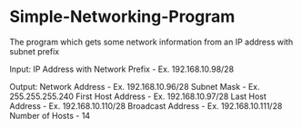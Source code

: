 # Simple-Networking-Program

The program which gets some network information from an IP address with subnet prefix

Input:
IP Address with Network Prefix - Ex. 192.168.10.98/28

Output:
Network Address - Ex. 192.168.10.96/28
Subnet Mask - Ex. 255.255.255.240
First Host Address - Ex. 192.168.10.97/28
Last Host Address - Ex. 192.168.10.110/28
Broadcast Address - Ex. 192.168.10.111/28
Number of Hosts - 14
